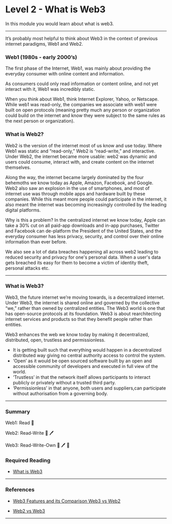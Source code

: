 # Level 2 - What is Web3

In this module you would learn about what is web3.

---

It’s probably most helpful to think about Web3 in the context of previous internet paradigms, Web1 and Web2.

### Web1 (1980s - early 2000’s)

The first phase of the Internet, Web1, was mainly about providing the everyday consumer with online content and information.

As consumers could only read information or content online, and not yet interact with it, Web1 was incredibly static.

When you think about Web1, think Internet Explorer, Yahoo, or Netscape. While web1 was read-only, the companies we associate with web1 were built on open protocols (meaning pretty much any person or organization could build on the internet and know they were subject to the same rules as the next person or organization). 


### What is Web2?

Web2 is the version of the internet most of us know and use today. Where Web1 was static and “read-only,” Web2 is “read-write,” and interactive. Under Web2, the internet became more usable: web2 was dynamic and users could consume, interact with, and create content on the internet themselves.

Along the way, the internet became largely dominated by the four behemoths we know today as Apple, Amazon, Facebook, and Google. Web2 also saw an explosion in the use of smartphones, and most of internet use was through mobile apps and hardware built by these companies. While this meant more people could participate in the internet, it also meant the internet was becoming increasingly controlled by the leading digital platforms.

Why is this a problem? In the centralized internet we know today, Apple can take a 30% cut on all paid-app downloads and in-app purchases, Twitter and Facebook can de-platform the President of the United States, and the everyday consumer has less privacy, security, and control over their online information than ever before.

<Quiz questionId="9f1f96dc-fa13-4d94-b977-6761b7c7ae69" />

We also see a lot of data breaches happening all across web2 leading to reduced security and privacy for one's personal data. When a user's data gets breached its easy for them to become a victim of identity theft, personal attacks etc.

<Quiz questionId="a722352d-2bce-488b-be7a-b2de8a5ca7b3" />

---

### What is Web3?

Web3, the future internet we’re moving towards, is a decentralized internet. Under Web3, the internet is shared online and governed by the collective “we,” rather than owned by centralized entities. The Web3 world is one that has open-source protocols at its foundation. Web3 is about rearchitecting internet services and products so that they benefit people rather than entities.

<Quiz questionId="1b4dba53-65b0-4f80-88c1-e4635fd470db" />

Web3 enhances the web we know today by making it decentralized, distributed, open, trustless and permissionless.

<Quiz questionId="b5bc3302-3659-43ad-bd8f-55b81ee9b1f5" />

- It is getting built such that everything would happen in a decentralized distributed way giving no central authority access to control the system.
- ‘Open’ as it would be open sourced software built by an open and accessible community of developers and executed in full view of the world.
- ‘Trustless’ in that the network itself allows participants to interact publicly or privately without a trusted third party.
- ‘Permissionless’ in that anyone, both users and suppliers,can participate without authorisation from a governing body.

<Quiz questionId="e4a38e72-1844-4334-9dd2-515a94ca001d" />

<Quiz questionId="002bc3df-37f2-4225-897b-b85e5bf19e8b" />

---

### Summary
Web1: Read 📖

Web2: Read-Write 📖 🖊️

Web3: Read-Write-Own 📖 🖊️ 🔑

<Quiz questionId="c4c29ddf-463a-429f-b074-178a0c8bff18" />

### Required Reading

- [What is Web3](https://www.freecodecamp.org/news/what-is-web3/)

<Quiz questionId="12d89490-ec5f-4599-9490-8cd3fdeef951" />

---

### References

- [Web3 Features and its Comparison Web3 vs Web2](https://www.xenonstack.com/blog/web3-features-and-challenges)

- [Web2 vs Web3](https://ethereum.org/en/developers/docs/web2-vs-web3/)
---

<SubmitQuiz />
